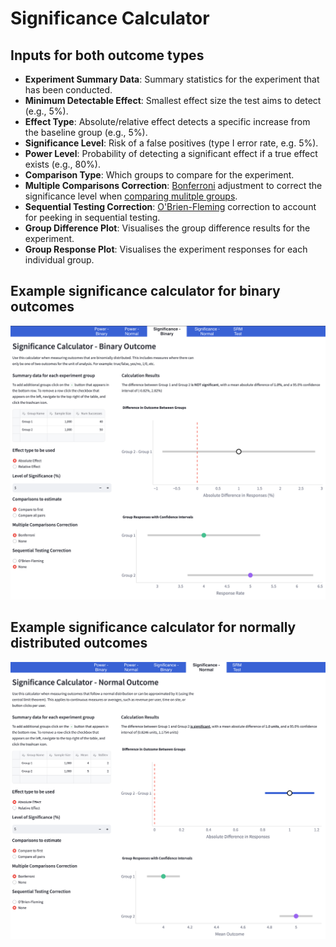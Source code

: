 # Significance Calculator

## Inputs for both outcome types

-   **Experiment Summary Data**: Summary statistics for the experiment that has been conducted.
-   **Minimum Detectable Effect**: Smallest effect size the test aims to detect (e.g., 5%).
-   **Effect Type**: Absolute/relative effect detects a specific increase from the baseline group (e.g., 5%).
-   **Significance Level**: Risk of a false positives (type I error rate, e.g. 5%).
-   **Power Level**: Probability of detecting a significant effect if a true effect exists (e.g., 80%).
-   **Comparison Type**: Which groups to compare for the experiment.
-   **Multiple Comparisons Correction**: [Bonferroni](https://en.wikipedia.org/wiki/Bonferroni_correction) adjustment to correct the significance level when [comparing mulitple groups](https://en.wikipedia.org/wiki/Multiple_comparisons_problem).
-   **Sequential Testing Correction**: [O'Brien-Fleming](https://online.stat.psu.edu/stat509/lesson/9/9.5) correction to account for peeking in sequential testing.
-   **Group Difference Plot**: Visualises the group difference results for the experiment.
-   **Group Response Plot**: Visualises the experiment responses for each individual group.

## Example significance calculator for binary outcomes

<img src="./significance_binary.png" alt="example image for the binary significance calculator usage"/>

## Example significance calculator for normally distributed outcomes

<img src="./significance_normal.png" alt="example image for the normal significance calculator usage"/>
